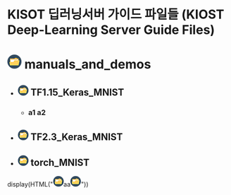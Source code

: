 # KISOT 딥러닝서버 가이드 파일들 (KIOST Deep-Learning Server Guide Files)


# ![folder](./manuals_and_demos/folder.png)&nbsp;manuals_and_demos
- ## ![folder](./manuals_and_demos/sfolder.png)&nbsp;TF1.15_Keras_MNIST
  - ### a1 a2
- ## ![folder](./manuals_and_demos/sfolder.png)&nbsp;TF2.3_Keras_MNIST
- ## ![folder](./manuals_and_demos/sfolder.png)&nbsp;torch_MNIST

display(HTML("<img src='./manuals_and_demos/sfolder.png'>aa<img src='./manuals_and_demos/sfolder.png'>"))


